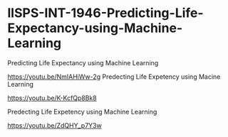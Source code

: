 # llSPS-INT-1946-Predicting-Life-Expectancy-using-Machine-Learning
Predicting Life Expectancy using Machine Learning

https://youtu.be/NmIAHiWw-2g
Predecting Life Expetency using Macine Learning

https://youtu.be/K-KcfQp8Bk8

Predecting Life Expetency using Machine Learning

https://youtu.be/ZdQHY_p7Y3w

